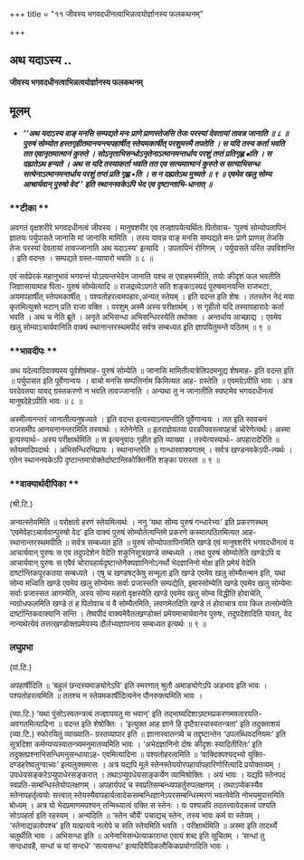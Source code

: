 +++
title = "११ जीवस्य भगवदधीनत्वाभिन्नत्वयोर्ज्ञानस्य फलकथनम्"

+++


## अथ यदाऽस्य ..

**जीवस्य भगवदधीनत्वाभिन्नत्वयोर्ज्ञानस्य फलकथनम्**

## **मूलम्**

- ***‘‘अथ यदाऽस्य वाङ् मनसि सम्पद्यते मनः प्राणे प्राणस्तेजसि तेजः परस्यां देवतायां तावन्न जानाति ॥ ८ ॥ पुरुषं सोम्योत हस्तगृहीतमानयन्त्यपहार्षीत् स्तेयमकार्षीत् परशुमस्मै तपतेति । स यदि तस्य कर्ता भवति तत एवानृतमात्मानं कुरुते । सोऽनृताभिसन्धोऽनृतेनाऽत्मानमन्तर्धाय परशुं तप्तं प्रतिगृह्ण •ाति । स दह्यतेऽथ हन्यते । अथ स यदि तस्याकर्ता भवति तत एव सत्यमात्मानं कुरुते स सत्याभिसन्धः सत्येनाऽत्मानमन्तर्धाय परशुं तप्तं प्रति गृह्ण •ति । स न दह्यतेऽथ मुच्यते ॥ ९ ॥ एवमेव खलु सोम्य आचार्यवान् पुरुषो वेद’’ इति स्थाननवकेऽपि भेद एव दृष्टान्ताभि-धानात् ॥***

### **टीका **

अवगतं वृक्षशरीरे भगवदधीनत्वं जीवस्य । मानुषशरीर एव तज्ज्ञापयेत्यर्थितः पितोवाच- ‘पुरुषं सोम्योपतापिनं ज्ञातयः पर्युपासते जानासि मां जानासि मामिति । तस्य यावन्न वाङ् मनसि सम्पद्यते मनः प्राणे प्राणस् तेजसि तेजः परस्यां देवतायां तावज्जानाति अथ यदाऽस्य’ इत्यादि । उपतापिनं रोगिणम् । पर्युपासते परित उपविशन्ति । इति वदन्तः । सम्पद्यते ग्रस्त-व्यापारो भवति ॥ ८ ॥

एवं सर्वप्रेरकं महानुभावं भगवन्तं योऽत्यन्तभेदेन जानाति यश्च स एवाहमस्मीति, तयोः कीदृशं फल भवतीति जिज्ञासायामाह पिता- पुरुषं सोम्येत्यादि ॥ राजद्रव्येऽपगते सति शङ्काऽस्पदं पुरुषमानयन्ति राजभटाः, अयमपहार्षीत् स्तेयमकार्षीत् । पश्यतोहरत्वमपहारः,अन्यत् स्तेयम् । इति वदन्त इति शेषः । ततस्तेन नेदं मया कृतमित्युक्ते भटान् प्रति राजा वक्ति । परशुम् अस्मै अस्य परीक्षार्थम् । स गृहीतो यदि तस्यापहारादेः कर्ता भवति । अथ च नेति ब्रूते । अनृते अभिसन्धा अभिसन्धिरस्येति तथोक्तः । अन्तर्धाय आच्छाद्य । एवमेव खलु सोम्याऽचार्यवानिति वाक्यं स्थानान्तरस्थमपीदं सर्वत्र सम्बध्यत इति ज्ञापयितुमन्ते पठितम् ॥ ९ ॥

### **भावदीपः **

अथ यदेत्यादिवाक्यस्य पूर्वशेषमाह- पुरुषं सोम्येति ॥ जानासि मामितीत्यत्रेतिपदमनूद्य शेषमाह- इति वदन्त इति ॥ पर्युपासत इति पूर्वेणान्वयः । वाचो मनसि सम्पत्तिर्नाम किमित्यत आह- ग्रस्तेति ॥ एवमग्रेऽपीति भावः । अत्र परदेवतया यावद् ग्रस्तकरणो न भवति तावज्जानाति । अन्यथा तु न जानातीति स्पष्टमेव भगवदधीनत्वं मानुषदेहेऽपीति भावः ॥ ८ ॥

अस्मीत्यनन्तरं जानातीत्यनुषज्यते । इति वदन्त इत्यस्याऽनयन्तीति पूर्वेणान्वयः । तत इति स्ववचनं राजसमीप आनयनानन्तरमिति तस्यार्थः । स्तेनेनेति ॥ इतराज्ञेयतया परकीयवस्त्वपहर्त्रा चोरेणेत्यर्थः। अस्मा इत्यस्यार्थः- अस्य परीक्षार्थमिति ॥ स इत्यनुवादः गृहीत इति व्याख्या । तस्येत्यस्यार्थः- अपहारादेरिति ॥ स्तेयमादिपदार्थः । अभिसन्धिरभिप्रायः । स्थानान्तरेति ॥ गान्धारवाक्यगतम् । सर्वत्र खण्डनवकेऽपी-त्यर्थः । एतेन स्थाननवकेऽपि दृष्टान्तमात्रोक्तेर्दाष्टान्तिकोक्तिर्नेति शङ्का परास्ता ॥ ९ ॥

### **वाक्यार्थदीपिका **

(श्री.टि.)

अन्यत्स्तेयमिति ॥ परोक्षतो हरणं स्तेयमित्यर्थः । ननु ‘यथा सोम्य पुरुषं गन्धारेभ्यः’ इति प्रकरणस्थम् ‘एवमेवेहाऽचार्यवान्पुरुषो वेद’ इति वाक्यं पुरुषं सोम्योतेत्यन्तिमे प्रकरणे कस्मात्पठितमित्यत आह- स्थानान्तरस्थमपीति ॥ सर्वत्र सम्बध्यत इति ॥ पुरुषं सोम्योपतापिनमिति खण्डे एवं मानुषशरीरे भगवदधीनत्वं य आचार्यवान् पुरुषः स एव तदुपदेशेन वेदेति शकुनिसूत्रखण्डे सम्बध्यते । तथा पुरुषं सोम्योतेति खण्डेऽपि य आचार्यवान् पुरुषः स एवैवं चोरापहार्यदृष्टान्तेनैक्यज्ञानिनोऽनर्थो भेदज्ञानिनो मोक्ष इति प्रमेयं वेदेति दार्ष्टान्तिकपूरकतया सम्बध्यते । एषु च खण्डषट्केषु सन्मूला इति खण्डे एवमेव खलु सोम्यैतन्मन इति, यथा सोम्य मध्विति खण्डे एवमेव खलु सोम्येमाः सर्वाः प्रजास्सति सम्पद्येति, इमास्सोम्येति खण्डे एवमेव खलु सोम्येमाः सर्वाः प्रजास्सत आगम्येति, अस्य सोम्य महतो वृक्षस्येति खण्डे एवमेव खलु सोम्य विद्धीति होवाचेति, न्यग्रोधफलमिति खण्डे तं ह पितोवाच यं वै सोम्यैतमिति, लवणमेतदिति खण्डे तं होवाचात्र वाव किल तत्सोम्येति दार्ष्टान्तिकवाक्यानि सन्ति । तेष्वपीदं वाक्यमेवैतत्खण्डोक्तं प्रमेयमाचार्यवानेव पुरुषः, तदुपदेशादिति यावत्, वेद नान्यथेत्येवं तत्तत्खण्डोक्तप्रमेयस्य दौर्लभ्यज्ञापनाय सम्बध्यत इत्यर्थः ॥ ९ ॥

### **लघुप्रभा**

(पां.टि.)

अपहार्षीदिति ॥ ‘बहुलं छन्दस्यमाङ्योगेऽपि’ इति स्मरणात् श्रुतौ अमाङ्योगेऽपि अडभाव इति भावः । पश्यतोहरत्वमिति ॥ ततश्च न स्तेयमकार्षीदित्यनेन पौनरुक्त्यमिति भावः ।

(व्या.टि.) ‘यथा पुंसोऽस्वतन्त्रत्वं तज्ज्ञापयतु मा भवान्’ इति तद्भाष्यदिशाऽष्टमप्रकरणमवतारयति- अवगतमित्यादिना ॥ वदन्त इति शेषोक्तिः । ‘इत्युक्त आह ज्ञाने हि दृष्टैवास्यास्वतन्त्रता’ इति तदुक्ताशयं (व्या.टि.) स्फोरयितुं व्याख्याति- ग्रस्तव्यापार इति ॥ ज्ञानास्वातन्त्र्ये च तद्दृष्टान्तेन ‘उपलब्धिवदनियमः’ इति सूत्रदिशा कर्मण्यप्यस्वातन्त्र्यमनुमातव्यमिति भावः । ‘अभेदज्ञानिनो दोषः कीदृशः स्यादितीरितः’ इति तदुक्तप्रश्नाभिसन्धिमनुसन्धायाऽह- एवमित्यादिना ॥ पश्यतोहरत्वमिति ॥ ‘वाक्दिक्पश्यद्भ्यो युक्ति-दण्डहरेष्वलुग्वाच्यः’ इत्यलुक्समासः । अत्र यद्यपि मूले स्तेनस्तेययोरपहार्यापहारिणोरित्यादि प्रयोक्तव्यम् । उपधेयसङ्करेऽप्युपाधेरसङ्करात् । तथाऽप्युपधेयसाङ्कर्येण व्यामिश्रोक्तिः । अयं भावः । यद्यपि स्तेनपदं स्वप्रति-सम्बन्धिस्तेयोपलक्षणम् । अपहार्यपदं च स्वप्रतिसम्बन्ध्यपहर्तुरुपलक्षणम् । तथाऽप्येकस्यैव स्तेनापहर्तृत्वयोः सत्त्वात् स्तेयस्यैवापहार्यत्वादेकसम्बन्धिज्ञानेऽपरसम्बन्धिस्मरणं भवत्येवेति नोभयमुपात्तमिति बोध्यम् । अत्र यो भेदप्रमाणमपश्यन् तन्मिथ्यात्वं वक्ति स स्तेनः । यः पश्यन्नपि तदतत्त्वावेदकत्वं पश्यति सोऽपहर्ता इति रहस्यम् । अन्यदिति ॥ ‘स्तेन चौर्ये’ पचाद्यच् स्तेनः, तस्य भावः कर्म वा स्तेयम् । ‘स्तेनाद्यन्नलोपश्च’ इति यत्प्रत्यये नलोपे च सति स्तेयमिति भवति । परीक्षार्थमिति ॥ अस्मा इति तादर्थ्ये चतुर्थीति भावः । अभिसन्धा इति ॥ अनेनाभिसन्धेत्याकारान्त एवायं शब्द इति सूचितम् । ‘सन्धां तु सन्दधावहै, सन्धां च यां सन्दधे’ ‘सत्यसन्धः’ इत्यादिवैदिकलौकिकप्रयोगादिति भावः ।


